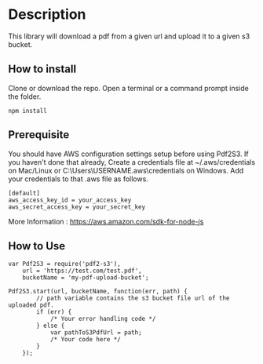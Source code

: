 # Description

This library will download a pdf from a given url and upload it to a given s3 bucket.

## How to install
Clone or download the repo.
Open a terminal or a command prompt inside the folder.
```
npm install
```

## Prerequisite 
You should have AWS configuration settings setup before using Pdf2S3. If you haven't done that already,
Create a credentials file at ~/.aws/credentials on Mac/Linux or C:\Users\USERNAME\.aws\credentials on Windows. 
Add your credentials to that .aws file as follows.

```
[default]
aws_access_key_id = your_access_key
aws_secret_access_key = your_secret_key
```
More Information : https://aws.amazon.com/sdk-for-node-js

## How to Use
```
var Pdf2S3 = require('pdf2-s3'),
    url = 'https://test.com/test.pdf',
    bucketName = 'my-pdf-upload-bucket';
    
Pdf2S3.start(url, bucketName, function(err, path) {
        // path variable contains the s3 bucket file url of the uploaded pdf. 
        if (err) {
            /* Your error handling code */
        } else {
            var pathToS3PdfUrl = path;
            /* Your code here */
        }
    });

```




